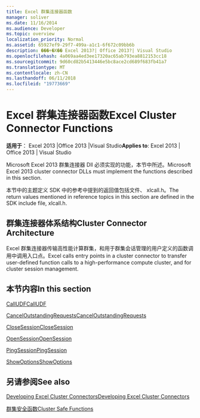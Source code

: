 ```yaml
---
title: Excel 群集连接器函数
manager: soliver
ms.date: 11/16/2014
ms.audience: Developer
ms.topic: overview
localization_priority: Normal
ms.assetid: 65927ef9-29f7-499a-a1c1-6f672c09bb6b
description: ���÷�Χ�� Excel 2013?| Office 2013?| Visual Studio
ms.openlocfilehash: 4a069aa4ed3ee17320ac65ab793ea8812153cc18
ms.sourcegitcommit: 9d60cd82b5413446e5bc8ace2cd689f683fb41a7
ms.translationtype: MT
ms.contentlocale: zh-CN
ms.lasthandoff: 06/11/2018
ms.locfileid: "19773669"
---
```

# <a name="excel-cluster-connector-functions"></a><span data-ttu-id="d96fe-103">Excel 群集连接器函数</span><span class="sxs-lookup"><span data-stu-id="d96fe-103">Excel Cluster Connector Functions</span></span>

 <span data-ttu-id="d96fe-104">**适用于**： Excel 2013 |Office 2013 |Visual Studio</span><span class="sxs-lookup"><span data-stu-id="d96fe-104">**Applies to**: Excel 2013 | Office 2013 | Visual Studio</span></span> 
  
<span data-ttu-id="d96fe-105">Microsoft Excel 2013 群集连接器 Dll 必须实现的功能，本节中所述。</span><span class="sxs-lookup"><span data-stu-id="d96fe-105">Microsoft Excel 2013 cluster connector DLLs must implement the functions described in this section.</span></span>
  
<span data-ttu-id="d96fe-106">本节中的主题定义 SDK 中的参考中提到的返回值包括文件、 xlcall.h。</span><span class="sxs-lookup"><span data-stu-id="d96fe-106">The return values mentioned in reference topics in this section are defined in the SDK include file, xlcall.h.</span></span>
  
## <a name="cluster-connector-architecture"></a><span data-ttu-id="d96fe-107">群集连接器体系结构</span><span class="sxs-lookup"><span data-stu-id="d96fe-107">Cluster Connector Architecture</span></span>

<span data-ttu-id="d96fe-108">Excel 群集连接器传输高性能计算群集，和用于群集会话管理的用户定义的函数调用中调用入口点。</span><span class="sxs-lookup"><span data-stu-id="d96fe-108">Excel calls entry points in a cluster connector to transfer user-defined function calls to a high-performance compute cluster, and for cluster session management.</span></span>
  
## <a name="in-this-section"></a><span data-ttu-id="d96fe-109">本节内容</span><span class="sxs-lookup"><span data-stu-id="d96fe-109">In this section</span></span>

[<span data-ttu-id="d96fe-110">CallUDF</span><span class="sxs-lookup"><span data-stu-id="d96fe-110">CallUDF</span></span>](calludf.md)
  
[<span data-ttu-id="d96fe-111">CancelOutstandingRequests</span><span class="sxs-lookup"><span data-stu-id="d96fe-111">CancelOutstandingRequests</span></span>](canceloutstandingrequests.md)
  
[<span data-ttu-id="d96fe-112">CloseSession</span><span class="sxs-lookup"><span data-stu-id="d96fe-112">CloseSession</span></span>](closesession.md)
  
[<span data-ttu-id="d96fe-113">OpenSession</span><span class="sxs-lookup"><span data-stu-id="d96fe-113">OpenSession</span></span>](opensession.md)
  
[<span data-ttu-id="d96fe-114">PingSession</span><span class="sxs-lookup"><span data-stu-id="d96fe-114">PingSession</span></span>](pingsession.md)
  
[<span data-ttu-id="d96fe-115">ShowOptions</span><span class="sxs-lookup"><span data-stu-id="d96fe-115">ShowOptions</span></span>](showoptions.md)
  
## <a name="see-also"></a><span data-ttu-id="d96fe-116">另请参阅</span><span class="sxs-lookup"><span data-stu-id="d96fe-116">See also</span></span>



[<span data-ttu-id="d96fe-117">Developing Excel Cluster Connectors</span><span class="sxs-lookup"><span data-stu-id="d96fe-117">Developing Excel Cluster Connectors</span></span>](developing-excel-cluster-connectors.md)
  
[<span data-ttu-id="d96fe-118">群集安全函数</span><span class="sxs-lookup"><span data-stu-id="d96fe-118">Cluster Safe Functions</span></span>](cluster-safe-functions.md)

